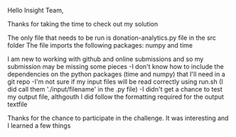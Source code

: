 Hello Insight Team,

Thanks for taking the time to check out my solution

The only file that needs to be run is donation-analytics.py file in the src folder
The file imports the following packages: numpy and time

I am new to working with github and online submissions and so my submission may be missing some pieces
-I don't know how to include the dependencies on the python packages (time and numpy) that I'll need in a git repo
-I'm not sure if my input files will be read correctly using run.sh (I did call them './input/filename' in the .py file)
-I didn't get a chance to test my output file, althgouth I did follow the formatting required for the output textfile

Thanks for the chance to participate in the challenge. It was interesting and I learned a few things
